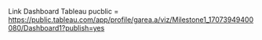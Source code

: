 Link Dashboard Tableau pucblic = 
https://public.tableau.com/app/profile/garea.a/viz/Milestone1_17073949400080/Dashboard1?publish=yes

